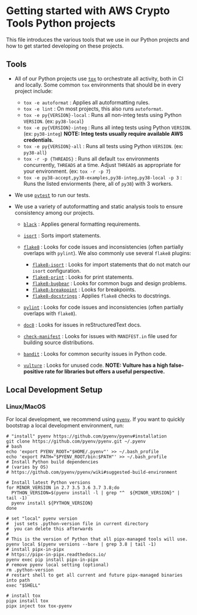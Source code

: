 [//]: # "Copyright Amazon.com Inc. or its affiliates. All Rights Reserved."
[//]: # "SPDX-License-Identifier: CC-BY-SA-4.0"

# Getting started with AWS Crypto Tools Python projects

This file introduces the various tools that we use in our Python projects
and how to get started developing on these projects.

## Tools

- All of our Python projects use [`tox`](https://tox.readthedocs.io/)
  to orchestrate all activity,
  both in CI and locally.
  Some common `tox` environments
  that should be in every project include:

  - `tox -e autoformat` : Applies all autoformatting rules.
  - `tox -e lint` : On most projects, this also runs `autoformat`.
  - `tox -e py{VERSION}-local` :
    Runs all non-integ tests using Python `VERSION`.
    (ex: `py38-local`)
  - `tox -e py{VERSION}-integ` :
    Runs all integ tests using Python `VERSION`.
    (ex: `py38-integ`)
    **NOTE: Integ tests usually require available AWS credentials.**
  - `tox -e py{VERSION}-all` :
    Runs all tests using Python `VERSION`.
    (ex: `py38-all`)
  - `tox -r -p {THREADS}` :
    Runs all default `tox` environments concurrently,
    `THREADS` at a time.
    Adjust `THREADS` as appropriate for your environment.
    (ex: `tox -r -p 7`)
  - `tox -e py38-accept,py38-examples,py38-integ,py38-local -p 3` :
    Runs the listed enviorments (here, all of `py38`) with 3 workers.
  
- We use [`pytest`](https://docs.pytest.org/) to run our tests.
- We use a variety of autoformatting and static analysis tools
  to ensure consistency among our projects.

  - [`black`](https://black.readthedocs.io/) :
    Applies general formatting requirements.
  - [`isort`](https://timothycrosley.github.io/isort/) :
    Sorts import statements.
  - [`flake8`](https://flake8.pycqa.org/) :
    Looks for code issues and inconsistencies
    (often partially overlaps with `pylint`).
    We also commonly use several `flake8` plugins:

    - [`flake8-isort`](https://github.com/gforcada/flake8-isort) :
      Looks for import statements
      that do not match our `isort` configuration.
    - [`flake8-print`](https://github.com/JBKahn/flake8-print) :
      Looks for print statements.
    - [`flake8-bugbear`](https://github.com/PyCQA/flake8-bugbear) :
      Looks for common bugs and design problems.
    - [`flake8-breakpoint`](https://github.com/afonasev/flake8-breakpoint) :
      Looks for breakpoints.
    - [`flake8-docstrings`](https://gitlab.com/pycqa/flake8-docstrings) :
      Applies `flake8` checks to docstrings.

  - [`pylint`](https://www.pylint.org/) :
    Looks for code issues and inconsistencies
    (often partially overlaps with `flake8`).
  - [`doc8`](https://github.com/pycqa/doc8) :
    Looks for issues in reStructuredText docs.
  - [`check-manifest`](https://github.com/mgedmin/check-manifest) :
    Looks for issues with `MANIFEST.in` file
    used for building source distributions.
  - [`bandit`](https://bandit.readthedocs.io/) :
    Looks for common security issues in Python code.
  - [`vulture`](https://github.com/jendrikseipp/vulture) :
    Looks for unused code.
    **NOTE: Vulture has a high false-positive rate for libraries
    but offers a useful perspective.**

## Local Development Setup

### Linux/MacOS

For local development,
we recommend using [`pyenv`](https://github.com/pyenv/pyenv).
If you want to quickly bootstrap a local development environment,
run:

```shell script
# "install" pyenv https://github.com/pyenv/pyenv#installation
git clone https://github.com/pyenv/pyenv.git ~/.pyenv
# bash
echo 'export PYENV_ROOT="$HOME/.pyenv"' >> ~/.bash_profile
echo 'export PATH="$PYENV_ROOT/bin:$PATH"' >> ~/.bash_profile
# Install Python build dependencies
# (varies by OS)
# https://github.com/pyenv/pyenv/wiki#suggested-build-environment

# Install latest Python versions
for MINOR_VERSION in 2.7 3.5 3.6 3.7 3.8;do
  PYTHON_VERSION=$(pyenv install -l | grep "^  ${MINOR_VERSION}" | tail -1)
  pyenv install ${PYTHON_VERSION}
done

# set "local" pyenv version
#  just sets .python-version file in current directory
#  you can delete this afterwards
#
# This is the version of Python that all pipx-managed tools will use.
pyenv local $(pyenv versions --bare | grep 3.8 | tail -1)
# install pipx-in-pipx
# https://pipx-in-pipx.readthedocs.io/
pyenv exec pip install pipx-in-pipx
# remove pyenv local setting (optional)
rm .python-version
# restart shell to get all current and future pipx-managed binaries into path
exec "$SHELL"

# install tox
pipx install tox
pipx inject tox tox-pyenv
```
